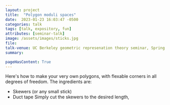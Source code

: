 ```yaml
---
layout: project 
title:  "Polygon moduli spaces"
date:  2023-01-23 16:03:47 -0500
categories: talk
tags: [talk, expository, fun]
attributes: [seminar-talk]
image: /assets/images/sticks.jpg
file:
talk-venue: UC Berkeley geometric represenation theory seminar, Spring 2023
summary: 

pageHasContent: True
---
```


Here's how to make your very own polygons, with flexable corners in all degrees of freedom. The ingredients are:
- Skewers (or any small stick)
- Duct tape
Simply cut the skewers to the desired length, 
